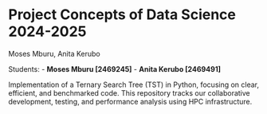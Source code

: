 # Project Concepts of Data Science 2024-2025
Moses Mburu, Anita Kerubo

Students: - **Moses Mburu \[2469245\]** - **Anita Kerubo \[2469491\]**

Implementation of a Ternary Search Tree (TST) in Python, focusing on
clear, efficient, and benchmarked code. This repository tracks our
collaborative development, testing, and performance analysis using HPC
infrastructure.
